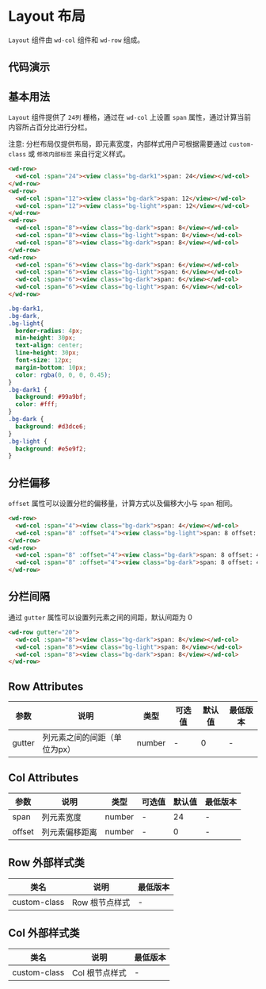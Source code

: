 # Layout 布局

`Layout` 组件由 `wd-col` 组件和 `wd-row` 组成。


## 代码演示

## 基本用法

`Layout` 组件提供了 `24列` 栅格，通过在 `wd-col` 上设置 `span` 属性，通过计算当前内容所占百分比进行分栏。

注意: 分栏布局仅提供布局，即元素宽度，内部样式用户可根据需要通过 `custom-class` 或 `修改内部标签` 来自行定义样式。

```html
<wd-row>
  <wd-col :span="24"><view class="bg-dark1">span: 24</view></wd-col>
</wd-row>
<wd-row>
  <wd-col :span="12"><view class="bg-dark">span: 12</view></wd-col>
  <wd-col :span="12"><view class="bg-light">span: 12</view></wd-col>
</wd-row>
<wd-row>
  <wd-col :span="8"><view class="bg-dark">span: 8</view></wd-col>
  <wd-col :span="8"><view class="bg-light">span: 8</view></wd-col>
  <wd-col :span="8"><view class="bg-dark">span: 8</view></wd-col>
</wd-row>
<wd-row>
  <wd-col :span="6"><view class="bg-dark">span: 6</view></wd-col>
  <wd-col :span="6"><view class="bg-light">span: 6</view></wd-col>
  <wd-col :span="6"><view class="bg-dark">span: 6</view></wd-col>
  <wd-col :span="6"><view class="bg-light">span: 6</view></wd-col>
</wd-row>
```

```scss
.bg-dark1,
.bg-dark,
.bg-light{
  border-radius: 4px;
  min-height: 30px;
  text-align: center;
  line-height: 30px;
  font-size: 12px;
  margin-bottom: 10px;
  color: rgba(0, 0, 0, 0.45);
}
.bg-dark1 {
  background: #99a9bf;
  color: #fff;
}
.bg-dark {
  background: #d3dce6;
}
.bg-light {
  background: #e5e9f2;
}
```

## 分栏偏移

`offset` 属性可以设置分栏的偏移量，计算方式以及偏移大小与 `span` 相同。

```html
<wd-row>
  <wd-col :span="4"><view class="bg-dark">span: 4</view></wd-col>
  <wd-col :span="8" :offset="4"><view class="bg-light">span: 8 offset: 4</view></wd-col>
</wd-row>
<wd-row>
  <wd-col :span="8" :offset="4"><view class="bg-dark">span: 8 offset: 4</view></wd-col>
  <wd-col :span="8" :offset="4"><view class="bg-dark">span: 8 offset: 4</view></wd-col>
</wd-row>
```

## 分栏间隔

通过 `gutter` 属性可以设置列元素之间的间距，默认间距为 0

```html
<wd-row gutter="20">
  <wd-col :span="8"><view class="bg-dark">span: 8</view></wd-col>
  <wd-col :span="8"><view class="bg-light">span: 8</view></wd-col>
  <wd-col :span="8"><view class="bg-dark">span: 8</view></wd-col>
</wd-row>
```


## Row Attributes

| 参数 | 说明 | 类型 | 可选值 | 默认值 | 最低版本 |
|-----|------|-----|-------|-------|--------|
| gutter | 列元素之间的间距（单位为px） | number | - | 0 | - |

## Col Attributes

| 参数 | 说明 | 类型 | 可选值 | 默认值 | 最低版本 |
|-----|------|-----|-------|-------|---------|
| span | 列元素宽度 | number | - | 24 | - |
| offset | 列元素偏移距离 | number | - | 0 | - |

## Row 外部样式类

| 类名 | 说明 | 最低版本 |
|-----|------|--------|
| custom-class | Row 根节点样式 | - |

## Col 外部样式类

| 类名 | 说明 | 最低版本 |
|-----|------|--------|
| custom-class | Col 根节点样式 | - |

